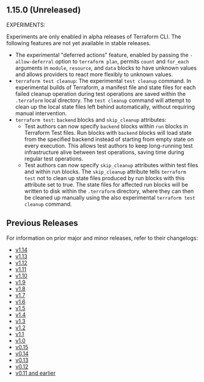 ## 1.15.0 (Unreleased)


EXPERIMENTS:

Experiments are only enabled in alpha releases of Terraform CLI. The following features are not yet available in stable releases.

- The experimental "deferred actions" feature, enabled by passing the `-allow-deferral` option to `terraform plan`, permits `count` and `for_each` arguments in `module`, `resource`, and `data` blocks to have unknown values and allows providers to react more flexibly to unknown values.
- `terraform test cleanup`: The experimental `test cleanup` command. In experimental builds of Terraform, a manifest file and state files for each failed cleanup operation during test operations are saved within the `.terraform` local directory. The `test cleanup` command will attempt to clean up the local state files left behind automatically, without requiring manual intervention.
- `terraform test`: `backend` blocks and `skip_cleanup` attributes:
  - Test authors can now specify `backend` blocks within `run` blocks in Terraform Test files. Run blocks with `backend` blocks will load state from the specified backend instead of starting from empty state on every execution. This allows test authors to keep long-running test infrastructure alive between test operations, saving time during regular test operations.
  - Test authors can now specify `skip_cleanup` attributes within test files and within run blocks. The `skip_cleanup` attribute tells `terraform test` not to clean up state files produced by run blocks with this attribute set to true. The state files for affected run blocks will be written to disk within the `.terraform` directory, where they can then be cleaned up manually using the also experimental `terraform test cleanup` command.

## Previous Releases

For information on prior major and minor releases, refer to their changelogs:

- [v1.14](https://github.com/hashicorp/terraform/blob/v1.14/CHANGELOG.md)
- [v1.13](https://github.com/hashicorp/terraform/blob/v1.13/CHANGELOG.md)
- [v1.12](https://github.com/hashicorp/terraform/blob/v1.12/CHANGELOG.md)
- [v1.11](https://github.com/hashicorp/terraform/blob/v1.11/CHANGELOG.md)
- [v1.10](https://github.com/hashicorp/terraform/blob/v1.10/CHANGELOG.md)
- [v1.9](https://github.com/hashicorp/terraform/blob/v1.9/CHANGELOG.md)
- [v1.8](https://github.com/hashicorp/terraform/blob/v1.8/CHANGELOG.md)
- [v1.7](https://github.com/hashicorp/terraform/blob/v1.7/CHANGELOG.md)
- [v1.6](https://github.com/hashicorp/terraform/blob/v1.6/CHANGELOG.md)
- [v1.5](https://github.com/hashicorp/terraform/blob/v1.5/CHANGELOG.md)
- [v1.4](https://github.com/hashicorp/terraform/blob/v1.4/CHANGELOG.md)
- [v1.3](https://github.com/hashicorp/terraform/blob/v1.3/CHANGELOG.md)
- [v1.2](https://github.com/hashicorp/terraform/blob/v1.2/CHANGELOG.md)
- [v1.1](https://github.com/hashicorp/terraform/blob/v1.1/CHANGELOG.md)
- [v1.0](https://github.com/hashicorp/terraform/blob/v1.0/CHANGELOG.md)
- [v0.15](https://github.com/hashicorp/terraform/blob/v0.15/CHANGELOG.md)
- [v0.14](https://github.com/hashicorp/terraform/blob/v0.14/CHANGELOG.md)
- [v0.13](https://github.com/hashicorp/terraform/blob/v0.13/CHANGELOG.md)
- [v0.12](https://github.com/hashicorp/terraform/blob/v0.12/CHANGELOG.md)
- [v0.11 and earlier](https://github.com/hashicorp/terraform/blob/v0.11/CHANGELOG.md)
